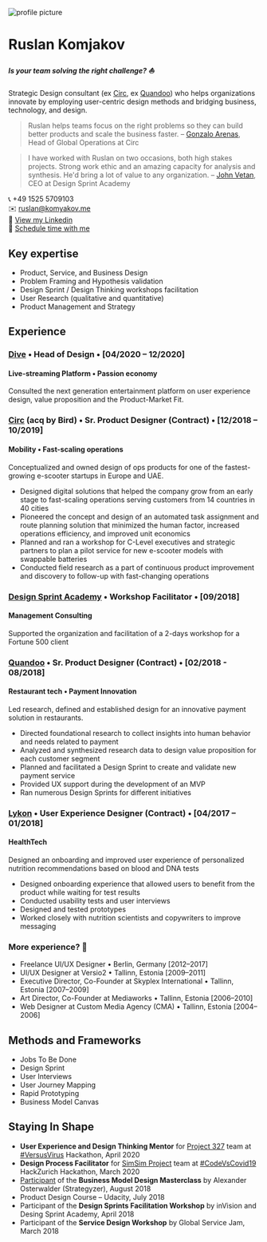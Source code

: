 ![profile picture](https://static1.squarespace.com/static/57c8d56429687f78380be96a/t/6001b684de6cf72a3b992fac/1610724996548/profile-picture-400.jpg)

# Ruslan Komjakov

##### Is your team solving the right challenge? ⛵

Strategic Design consultant (ex [Circ](https://www.linkedin.com/company/wecirc), ex [Quandoo](https://www.linkedin.com/company/quandoo/)) who helps organizations innovate by employing user-centric design methods and bridging business, technology, and design.

> Ruslan helps teams focus on the right problems so they can build better products and scale the business faster. – [Gonzalo Arenas](https://www.linkedin.com/in/gonzaloarenas/), Head of Global Operations at Circ

> I have worked with Ruslan on two occasions, both high stakes projects. Strong work ethic and an amazing capacity for analysis and synthesis. He'd bring a lot of value to any organization. – [John Vetan](https://www.linkedin.com/in/johnvetan/), CEO at Design Sprint Academy

📞 +49 1525 5709103   
✉️  ruslan@komyakov.me  
🔗 [View my Linkedin](https://www.linkedin.com/in/ruslankomjakov)   
📅 [Schedule time with me](https://calendly.com/ruslankomjakov/interview)

<!-- ## Key expertise

• Product, Service, and Business Design
• Problem Framing and Hypothesis validation
• Design Sprint / Design Thinking workshops facilitation
• User Research (qualitative and quantitative)
• Product Management and Strategy -->

## Key expertise

*   Product, Service, and Business Design
*   Problem Framing and Hypothesis validation
*   Design Sprint / Design Thinking workshops facilitation
*   User Research (qualitative and quantitative)
*   Product Management and Strategy

## Experience

<!-- ### [Altalingua](https://www.linkedin.com/company/altalingua-world/) • Product Manager • [09/2020 – 11/2020]
##### Translation service

*   Used Design Thinking methods to help the team identify opportunities for  translation process improvement
*   Designed user interface for the MVP
*   Translated designs into user stories
*   Supervised the development process -->

### [Dive](https://diveee.com/) • Head of Design • [04/2020 – 12/2020]

#### Live-streaming Platform • Passion economy

Consulted the next generation entertainment platform on user experience design, value proposition and the Product-Market Fit.

<!-- *   Value proposition design
*   Designing and testing product concepts
*   Facilitating ideation sessions with stakeholders
*   Researching and analyzing users' behavior in the context of live streaming -->

### [Circ](https://www.linkedin.com/company/wecirc) (acq by Bird) • Sr. Product Designer (Contract) • [12/2018 – 10/2019]

#### Mobility • Fast-scaling operations

Conceptualized and owned design of ops products for one of the fastest-growing e-scooter startups in Europe and UAE.

*  Designed digital solutions that helped the company grow from an early stage to fast-scaling operations serving customers from 14 countries in 40 cities
*   Pioneered the concept and design of an automated task assignment and route planning solution that minimized the human factor, increased operations efficiency, and improved unit economics
*   Planned and ran a workshop for C-Level executives and strategic partners to plan a pilot service for new e-scooter models with swappable batteries
*   Conducted field research as a part of continuous product improvement and discovery to follow-up with fast-changing operations

### [Design Sprint Academy](https://designsprint.academy) • Workshop Facilitator • [09/2018]

#### Management Consulting

Supported the organization and facilitation of a 2-days workshop for a Fortune 500 client

### [Quandoo](https://www.linkedin.com/company/quandoo/) • Sr. Product Designer (Contract) • [02/2018 - 08/2018]

#### Restaurant tech • Payment Innovation

Led research, defined and established design for an innovative payment solution in restaurants.

*   Directed foundational research to collect insights into human behavior and needs related to payment
*   Analyzed and synthesized research data to design value proposition for each customer segment
*   Planned and facilitated a Design Sprint to create and validate new payment service
*  Provided UX support during the development of an MVP
*  Ran numerous Design Sprints for different initiatives

### [Lykon](https://www.linkedin.com/company/lykon/) • User Experience Designer (Contract) • [04/2017 – 01/2018]

#### HealthTech

Designed an onboarding and improved user experience of personalized nutrition recommendations based on blood and DNA tests

*   Designed onboarding experience that allowed users to benefit from the product while waiting for test results
*   Conducted usability tests and user interviews
*   Designed and tested prototypes
*   Worked closely with nutrition scientists and copywriters to improve messaging

### More experience? 💁

*   Freelance UI/UX Designer • Berlin, Germany [2012–2017]
*   UI/UX Designer at Versio2 • Tallinn, Estonia [2009–2011]
*   Executive Director, Co-Founder at Skyplex International • Tallinn, Estonia [2007–2009]
*   Art Director, Co-Founder at Mediaworks • Tallinn, Estonia [2006–2010]
*   Web Designer at Custom Media Agency (CMA) • Tallinn, Estonia [2004–2006]

## Methods and Frameworks

*   Jobs To Be Done
*   Design Sprint
*   User Interviews
*   User Journey Mapping
*   Rapid Prototyping
*   Business Model Canvas

## Staying In Shape

*   **User Experience and Design Thinking Mentor** for [Project 327](https://devpost.com/software/project-327) team at [#VersusVirus](https://www.versusvirus.ch/april-hackathon) Hackathon, April 2020
*  **Design Process Facilitator** for [SimSim Project](https://devpost.com/software/door-opening-project) team at [#CodeVsCovid19](https://www.codevscovid19.org/) HackZurich Hackathon, March 2020
*   [Participant](https://www.smartcertificate.com/SmartDiploma/Default.aspx?OtPHtMo%2bNHRww0RLiKM9p0j%2fZOr3QBTtQYJ1UUtVyPsG78fBN5n8Xudd%2fkYitHlf) of the **Business Model Design Masterclass** by Alexander Osterwalder (Strategyzer), August 2018
*   Product Design Course – Udacity, July 2018
*   Participant of the **Design Sprints Facilitation Workshop** by inVision and Desing Sprint Academy, April 2018
*   Participant of the **Service Design Workshop** by Global Service Jam, March 2018
